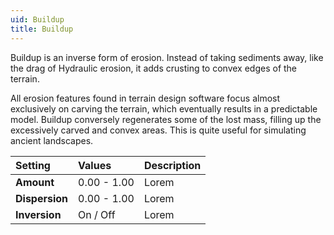 ```yaml
---
uid: Buildup
title: Buildup
---
```


Buildup is an inverse form of erosion. Instead of taking sediments away, like the drag of Hydraulic erosion, it adds crusting to convex edges of the terrain. 

All erosion features found in terrain design software focus almost exclusively on carving the terrain, which eventually results in a predictable model. Buildup conversely regenerates some of the lost mass, filling up the excessively carved and convex areas. This is quite useful for simulating ancient landscapes.

| Setting        | Values      | Description |
| :------------- | :---------- | :---------- |
| **Amount**     | 0.00 - 1.00 | Lorem |
| **Dispersion** | 0.00 - 1.00 | Lorem |
| **Inversion**  | On / Off    | Lorem |



